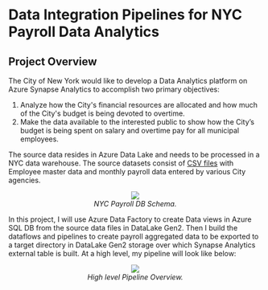 # Data Integration Pipelines for NYC Payroll Data Analytics
## Project Overview
The City of New York would like to develop a Data Analytics platform on Azure Synapse Analytics to accomplish two primary objectives:

1. Analyze how the City's financial resources are allocated and how much of the City's budget is being devoted to overtime.
2. Make the data available to the interested public to show how the City’s budget is being spent on salary and overtime pay for all municipal employees.

The source data resides in Azure Data Lake and needs to be processed in a NYC data warehouse. The source datasets consist of [CSV files](https://video.udacity-data.com/topher/2022/May/6283aff5_data-nyc-payroll/data-nyc-payroll.zip) with Employee master data and monthly payroll data entered by various City agencies.

<p align="center">
<img src="https://video.udacity-data.com/topher/2024/January/65b989ea_nyc-payroll-db-schema/nyc-payroll-db-schema.jpeg" align="center">
<br>
    <em>NYC Payroll DB Schema.</em>
</p>  
In this project, I will use Azure Data Factory to create Data views in Azure SQL DB from the source data files in DataLake Gen2. Then I build the dataflows and pipelines to create payroll aggregated data to be exported to a target directory in DataLake Gen2 storage over which Synapse Analytics external table is built. At a high level, my pipeline will look like below:

<p align="center">
<img src="https://video.udacity-data.com/topher/2024/January/65b98a0f_data-integration-pipelines-overview/data-integration-pipelines-overview.jpeg" align="center" >
<br>
    <em>High level Pipeline Overview.</em>
</p> 
